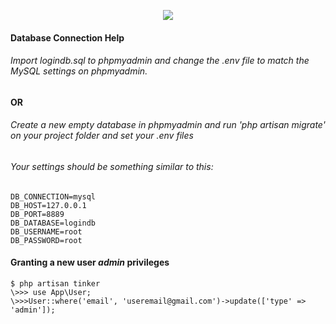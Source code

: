 <p align="center"><img src="https://laravel.com/assets/img/components/logo-laravel.svg"></p>

#### Database Connection Help

###### Import <i>logindb.sql</i> to phpmyadmin and change the <i>.env</i> file to match the MySQL settings on phpmyadmin.

#### OR 

###### Create a new empty database in phpmyadmin and run 'php artisan migrate' on your project folder and set your <i>.env</i> files

###### Your settings should be something similar to this:

````
DB_CONNECTION=mysql
DB_HOST=127.0.0.1
DB_PORT=8889
DB_DATABASE=logindb
DB_USERNAME=root
DB_PASSWORD=root
````


#### Granting a new user <i>admin</i> privileges

````
$ php artisan tinker
\>>> use App\User;
\>>>User::where('email', 'useremail@gmail.com')->update(['type' => 'admin']);
````